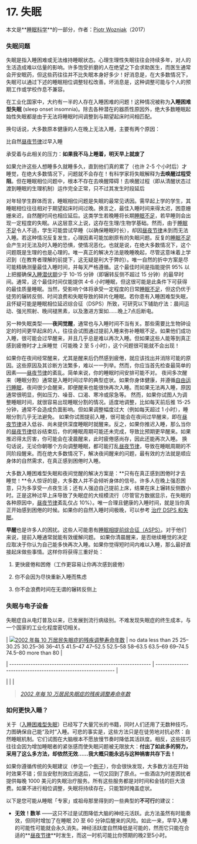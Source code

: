 # 17. 失眠

本文是**[睡眠科学](https://supermemo.guru/wiki/Science_of_sleep)**的一部分，作者：[Piotr Wozniak](https://supermemo.guru/wiki/Piotr_Wozniak)（2017）

### 失眠问题

失眠是指入睡困难或无法维持睡眠状态。心理生理性失眠往往会持续多年，对人的生活造成难以估量的影响。许多饱受折磨的人在绝望之下会求助医生，而医生通常会开安眠药，但这些药往往并不比失眠本身好多少！好消息是，在大多数情况下，失眠可以通过下述的睡眠相位调整轻松改善。坏消息是，这种调整可能与个人的预期工作或学校作息不兼容。

在工业化国家中，大约有一半的人存在入睡困难的问题！这种情况被称为**入睡困难型失眠** (sleep onset insomnia)。除去各种潜在的器质性原因外，绝大多数睡眠起始性失眠都是由于无法将睡眠时间调整到与期望起床时间相匹配。

换句话说，大多数原本健康的人在晚上无法入睡，主要有两个原因：

比自然[昼夜节律](https://supermemo.guru/wiki/Good_sleep,_good_learning,_good_life:_Glossary#circadian_sleep_component)过早入睡

承受着与此相关的压力：**如果我不马上睡着，明天早上就废了**

如果允许这些人想睡多久就睡多久，直到他们真的累了（也许 2-5 个小时后）才睡觉，在绝大多数情况下，问题就不会存在！有科学家将失眠解释为**去唤醒过程受阻**。但在睡眠相位问题中，根本不存在去唤醒障碍！去唤醒过程（即从清醒状态过渡到睡眠的生理机制）运作完全正常，只不过其发生时段延后

对年轻学生群体而言，睡眠相位问题是失眠的最常见诱因。需早起上学的学生，其睡眠相位往往相对于期望起床时间过晚。换言之，最佳入睡时间来得太迟，困意姗姗来迟，自然醒时间也相应延后。这类学生若晚睡将长期[睡眠不足](https://supermemo.guru/wiki/Good_sleep,_good_learning,_good_life:_Glossary#sleep_deprivation)，若早睡则会出现一定程度的失眠。从这层意义上说，这存在生理/生物学基础。然而，由于[睡眠不足](https://supermemo.guru/wiki/Good_sleep,_good_learning,_good_life:_Glossary#sleep_deprivation)令人不适，学生可能尝试早睡（以确保睡眠时长），却因[昼夜节律](https://supermemo.guru/wiki/Good_sleep,_good_learning,_good_life:_Glossary#circadian_sleep_component)未到而无法入睡。若这种情况反复发生，心理因素可能加剧原有的失眠问题。反复的[睡眠不足](https://supermemo.guru/wiki/Good_sleep,_good_learning,_good_life:_Glossary#sleep_deprivation)会产生对无法及时入睡的恐惧，使情况恶化。也就是说，在绝大多数情况下，这个问题既是生理的也是心理的。唯一真正的解决方法是晚睡晚起，尽管这意味着上学迟到（在教育者理解的前提下，这无疑是利大于弊的）。唯一自然的折中方案是尽可能精确测量最佳入睡时间，并每天严格遵循。这个最佳时间是指能提供 95% 以上把握确保[入睡潜伏期](https://supermemo.guru/wiki/Good_sleep,_good_learning,_good_life:_Glossary#sleep_latency)少于 10-15 分钟（即辗转反侧不超过 15 分钟）的最早时间。通常，这个最佳时间仅能提供 4-6 小时睡眠，但这很可能是此条件下可获得的最佳质量睡眠。当然，受影响个体将承受一定程度的日常[睡眠不足](https://supermemo.guru/wiki/Good_sleep,_good_learning,_good_life:_Glossary#sleep_deprivation)，但这仍优于徒劳的辗转反侧、时间浪费和失眠导致的碎片化睡眠。若你患有入睡困难型失眠，且怀疑可能是睡眠相位延迟综合征（DSPS）所致，可研究以下辅助疗法：晨间运动、强光照射、晚间褪黑素，以及激进方案如......晚上7点后断电。

另一种失眠类型——**夜间觉醒**，通常也与入睡时间不当有关。那些需要比生物钟设定的时间更早起床的人，往往会试图通过提前入睡来弥补睡眠不足。如果他们成功入睡，很可能会过早醒来，并且几乎总是难以再次入睡。但如果这些人能等到真正感到疲倦时才上床睡觉（可能晚 2 至 5 小时），这个问题很可能就不会出现！

如果你在夜间经常醒来，尤其是醒来后仍然感到疲倦，就应该找出并消除可能的原因。这些原因及其诊断方法繁多，难以一一列举。然而，你应当首先检查最简单的因素——[昼夜节律](https://supermemo.guru/wiki/Good_sleep,_good_learning,_good_life:_Glossary#circadian_sleep_component)的紊乱。简单来说，你的睡眠时间安排可能不对。  夜间多次醒来（睡眠分割）通常是入睡时间过早的典型症状。如果你身体健康，并遵循[自由运行睡眠](https://supermemo.guru/wiki/Formula_for_good_sleep:_free_running_sleep)，夜间很少会醒来，即便醒来也能很快再次入睡。而如果无法再入睡，原因通常很明显，例如压力、噪音、口渴、寒冷或尿急等。  然而，如果你试图人为调整睡眠时间，就很容易出现睡眠分割的情况。适度地调整，比如每天前后推 15-25 分钟，通常不会造成负面影响。但如果调整幅度过大（例如每天超过 1 小时），睡眠分割几乎无法避免。  如果你试图提前入睡，很可能会在夜间过早醒来，即在[昼夜节律](https://supermemo.guru/wiki/Good_sleep,_good_learning,_good_life:_Glossary#circadian_sleep_component)进入低谷、尚未提供深度睡眠时就醒来。反之，如果你推迟入睡，那么当你的[昼夜节律](https://supermemo.guru/wiki/Good_sleep,_good_learning,_good_life:_Glossary#circadian_sleep_component)低谷结束后，你的睡眠周期可能还未完成，导致比预期更早醒来。如果推迟得太厉害，你可能会在凌晨醒来，此时疲倦感尚存，因此还能再次入睡。  换句话说，无论你朝哪个方向调整睡眠，都可能打乱[昼夜节律](https://supermemo.guru/wiki/Good_sleep,_good_learning,_good_life:_Glossary#circadian_sleep_component)，导致在睡眠周期的不同阶段醒来。而在绝大多数情况下，解决夜间醒来的问题，最有效的方法就是顺应身体的自然需求，在真正感到困倦时入睡。

大多数入睡困难型失眠和夜间觉醒的解决方案是：**只有在真正感到困倦时才去睡觉！**令人惊讶的是，大多数人并不会倾听身体的信号。许多人在晚上强忍困意，只为多享受一点夜生活；还有人强迫自己提前上床，结果在床上辗转反侧数小时。正是这种过早上床导致了失眠症的大规模流行（尽管官方数据显示，在失眠的各种原因中，[昼夜节律](https://supermemo.guru/wiki/Good_sleep,_good_learning,_good_life:_Glossary#circadian_sleep_component)紊乱仅占 10%）。唯一合理且健康的入睡时间，就是当你真正开始感到困倦的时候。如果你的自然入睡时间极晚，可以参考 [治疗 DSPS 和失眠](https://supermemo.guru/wiki/Curing_DSPS_and_insomnia)。

**早醒**也是许多人的困扰。这些人可能患有[睡眠相提前综合征（ASPS）](https://supermemo.guru/wiki/Advanced_Sleep_Phase_Syndrome_(ASPS))。对于他们来说，提前入睡通常就能有效缓解问题。  如果你清晨醒来，是否继续睡觉的决定应取决于你认为自己能多快再次入睡。如果你觉得短时间内难以入睡，那么最好直接起床做些事情。这样你将获得三重好处：

1. 更快疲倦和困倦（工作更容易让你再次感到疲倦）

2. 你不会因为尽快重新入睡而焦虑

3. 你不会浪费时间在无谓的辗转反侧上

### 失眠与电子设备

失眠症自从电灯普及以来，已发展到流行病级别。不难发现失眠症的终生成本，与一个国家的工业化程度密切相关。

| [![2002 年每 10 万居民失眠症的残疾调整寿命年数](https://supermemo.guru/images/thumb/c/c7/Insomnia_world_map_-_DALY_-_WHO2002.gif/800px-Insomnia_world_map_-_DALY_-_WHO2002.gif)](https://supermemo.guru/wiki/File:Insomnia_world_map_-_DALY_-_WHO2002.gif) | no data less than 25 25–30.25 30.25–36 36–41.5 41.5–47 47–52.5 52.5–58 58–63.5 63.5–69 69–74.5 74.5–80 more than 80 |

| ------------------------------------------------------------ | ------------------------------------------------------------ |

|                                                              |                                                              |

> *[2002 年每 10 万居民失眠症的残疾调整寿命年数](http://en.wikipedia.org/wiki/File:Insomnia_world_map_-_DALY_-_WHO2002.svg)*

### 如何更快入睡？

关于（[入睡困难型失眠](https://supermemo.guru/wiki/Good_sleep,_good_learning,_good_life:_Glossary#insomnia)）已经写了大量冗长的书籍，同时人们还用了无数种技巧，力图确保自己能“及时”入睡。可悲的事实是，这些方法只是在徒劳地对抗必然：自然睡眠机制。它们试图在大脑根本不愿放慢节奏时降低其活跃度。相反，这些技巧往往会因为增加睡眠者的紧张感而使失眠问题被无限放大：**付出了如此多的努力，采用了这么多方法，却依然无效……我大概只能永远与这种祸害共存下去！**

如果你遵循传统的失眠建议（参见一个[例子](http://www.sleepaidguide.com/natural-sleep-aids.html)），你会很快发现，大多数方法在开始时效果不错；但当安慰剂效应消退后，一切又回到了原点。一些酒店为时差困扰者提供每晚 1000 美元的失眠治疗服务。所有这些服务都是对时间和金钱的巨大浪费。如果不进行相位调整，失眠将持续存在，只能暂时掩盖症状。

以下是您可能从睡眠「专家」或祖母那里得到的一些典型的**不可行**的建议：

- **无效！数羊** ——这只不过是试图降低大脑的神经元活跃。此方法虽然有时能奏效，但同时增加了在睡眠 20 至 60 分钟后醒来的风险。如此一来，早早入睡的可能性可能就会永久消失。神经活跃度自然降低是可能的，然而它只能在合适的**[昼夜节律](https://supermemo.guru/wiki/Good_sleep,_good_learning,_good_life:_Glossary#circadian_sleep_component)**时发生，而这一时机可能比你预期的晚2至5小时。